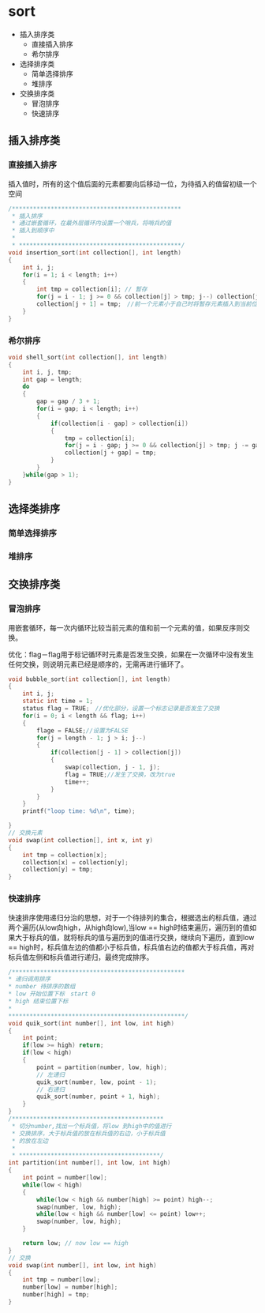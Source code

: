 # sort

- 插入排序类
  - 直接插入排序
  - 希尔排序
- 选择排序类
  - 简单选择排序
  - 堆排序
- 交换排序类
  - 冒泡排序
  - 快速排序



## 插入排序类

### 直接插入排序

插入值时，所有的这个值后面的元素都要向后移动一位，为待插入的值留初级一个空间

```c
/************************************************
 * 插入排序
 * 通过嵌套循环，在最外层循环内设置一个哨兵，将哨兵的值
 * 插入到顺序中
 * 
 * **********************************************/
void insertion_sort(int collection[], int length)
{
    int i, j;
    for(i = 1; i < length; i++)
    {
        int tmp = collection[i]; // 暂存
        for(j = i - 1; j >= 0 && collection[j] > tmp; j--) collection[j + 1] = collection[j];　// 向后移动元素，知道前一个元素小于自己
        collection[j + 1] = tmp;　//前一个元素小于自己时将暂存元素插入到当前位置。
    }
}
```

### 希尔排序

```c
void shell_sort(int collection[], int length)
{
    int i, j, tmp;
    int gap = length;
    do
    {
        gap = gap / 3 + 1;
        for(i = gap; i < length; i++)
        {
            if(collection[i - gap] > collection[i])
            {
                tmp = collection[i];
                for(j = i - gap; j >= 0 && collection[j] > tmp; j -= gap) collection[j + gap] = collection[j];
                collection[j + gap] = tmp;
            }
        }
    }while(gap > 1);
}
```

## 选择类排序

### 简单选择排序



### 堆排序



## 交换排序类

### 冒泡排序

用嵌套循环，每一次内循环比较当前元素的值和前一个元素的值，如果反序则交换。

优化：flag－flag用于标记循环时元素是否发生交换，如果在一次循环中没有发生任何交换，则说明元素已经是顺序的，无需再进行循环了。

```c
void bubble_sort(int collection[], int length)
{
    int i, j;
    static int time = 1;
    status flag = TRUE;　//优化部分，设置一个标志记录是否发生了交换
    for(i = 0; i < length && flag; i++)
    {
        flage = FALSE;//设置为FALSE
        for(j = length - 1; j > i; j--)
        {
            if(collection[j - 1] > collection[j])
            {
                swap(collection, j - 1, j);
                flag = TRUE;//发生了交换，改为true
                time++;
            }
        }
    }
    printf("loop time: %d\n", time);

}
// 交换元素
void swap(int collection[], int x, int y)
{
    int tmp = collection[x];
    collection[x] = collection[y];
    collection[y] = tmp;
}
```



### 快速排序

快速排序使用递归分治的思想，对于一个待排列的集合，根据选出的标兵值，通过两个遍历(从low向high，从high向low),当low == high时结束遍历，遍历到的值如果大于标兵的值，就将标兵的值与遍历到的值进行交换，继续向下遍历，直到low == high时，标兵值左边的值都小于标兵值，标兵值右边的值都大于标兵值，再对标兵值左侧和标兵值进行递归，最终完成排序。

```c
/*************************************************
* 递归调用排序
* number 待排序的数组
* low 开始位置下标　start 0
* high 结束位置下标 
*
**************************************************/
void quik_sort(int number[], int low, int high)
{
    int point;
    if(low >= high) return;
    if(low < high)
    {
        point = partition(number, low, high);
        // 左递归
        quik_sort(number, low, point - 1);
        // 右递归
        quik_sort(number, point + 1, high);
    }
}
/*******************************************
 * 切分number,找出一个标兵值，将low 到high中的值进行
 * 交换排序，大于标兵值的放在标兵值的右边，小于标兵值
 * 的放在左边
 * 
 * ****************************************/
int partition(int number[], int low, int high)
{
    int point = number[low];
    while(low < high)
    {
        while(low < high && number[high] >= point) high--;
        swap(number, low, high);
        while(low < high && number[low] <= point) low++;
        swap(number, low, high);
    }

    return low; // now low == high
}
// 交换
void swap(int number[], int low, int high)
{
    int tmp = number[low];
    number[low] = number[high];
    number[high] = tmp;
}
```

